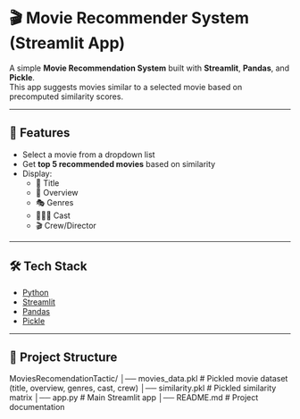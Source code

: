 
# 🎬 Movie Recommender System (Streamlit App)

A simple **Movie Recommendation System** built with **Streamlit**, **Pandas**, and **Pickle**.  
This app suggests movies similar to a selected movie based on precomputed similarity scores.

---

## 🚀 Features
- Select a movie from a dropdown list
- Get **top 5 recommended movies** based on similarity
- Display:
  - 🎥 Title  
  - 📝 Overview  
  - 🎭 Genres  
  - 👨‍👩‍👧 Cast  
  - 🎬 Crew/Director  

---

## 🛠️ Tech Stack
- [Python](https://www.python.org/)  
- [Streamlit](https://streamlit.io/)  
- [Pandas](https://pandas.pydata.org/)  
- [Pickle](https://docs.python.org/3/library/pickle.html)  

---

## 📂 Project Structure

MoviesRecomendationTactic/
│── movies_data.pkl        # Pickled movie dataset (title, overview, genres, cast, crew)
│── similarity.pkl         # Pickled similarity matrix
│── app.py                 # Main Streamlit app
│── README.md              # Project documentation
